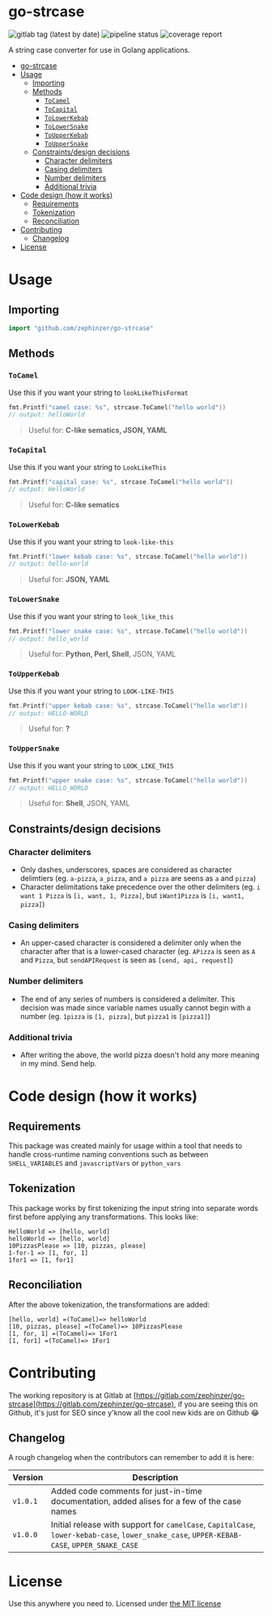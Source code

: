 # go-strcase

![gitlab tag (latest by date)](https://img.shields.io/gitlab/v/tag/zephinzer/go-strcase?sort=date)
![pipeline status](https://gitlab.com/zephinzer/go-strcase/badges/master/pipeline.svg)
![coverage report](https://gitlab.com/zephinzer/go-strcase/badges/master/coverage.svg)

A string case converter for use in Golang applications.

- [go-strcase](#go-strcase)
- [Usage](#usage)
  - [Importing](#importing)
  - [Methods](#methods)
    - [`ToCamel`](#tocamel)
    - [`ToCapital`](#tocapital)
    - [`ToLowerKebab`](#tolowerkebab)
    - [`ToLowerSnake`](#tolowersnake)
    - [`ToUpperKebab`](#toupperkebab)
    - [`ToUpperSnake`](#touppersnake)
  - [Constraints/design decisions](#constraintsdesign-decisions)
    - [Character delimiters](#character-delimiters)
    - [Casing delimiters](#casing-delimiters)
    - [Number delimiters](#number-delimiters)
    - [Additional trivia](#additional-trivia)
- [Code design (how it works)](#code-design-how-it-works)
  - [Requirements](#requirements)
  - [Tokenization](#tokenization)
  - [Reconciliation](#reconciliation)
- [Contributing](#contributing)
  - [Changelog](#changelog)
- [License](#license)

# Usage

## Importing

```go
import "github.com/zephinzer/go-strcase"
```

## Methods

### `ToCamel`

Use this if you want your string to `lookLikeThisFormat`

```go
fmt.Printf("camel case: %s", strcase.ToCamel("hello world"))
// output: helloWorld
```

> Useful for: **C-like sematics, JSON, YAML**

### `ToCapital`

Use this if you want your string to `LookLikeThis`

```go
fmt.Printf("capital case: %s", strcase.ToCamel("hello world"))
// output: HelloWorld
```

> Useful for: **C-like sematics**

### `ToLowerKebab`

Use this if you want your string to `look-like-this`

```go
fmt.Printf("lower kebab case: %s", strcase.ToCamel("hello world"))
// output: hello-world
```

> Useful for: **JSON, YAML**

### `ToLowerSnake`

Use this if you want your string to `look_like_this`

```go
fmt.Printf("lower snake case: %s", strcase.ToCamel("hello world"))
// output: hello_world
```

> Useful for: **Python, Perl, Shell**, JSON, YAML

### `ToUpperKebab`

Use this if you want your string to `LOOK-LIKE-THIS`

```go
fmt.Printf("upper kebab case: %s", strcase.ToCamel("hello world"))
// output: HELLO-WORLD
```

> Useful for: **?**

### `ToUpperSnake`

Use this if you want your string to `LOOK_LIKE_THIS`

```go
fmt.Printf("upper snake case: %s", strcase.ToCamel("hello world"))
// output: HELLO_WORLD
```

> Useful for: **Shell**, JSON, YAML

## Constraints/design decisions

### Character delimiters

- Only dashes, underscores, spaces are considered as character delimtiers (eg. `a-pizza`, `a_pizza`, and `a pizza` are seens as `a` and `pizza`)
- Character delimitations take precedence over the other delimiters (eg. `i want 1 Pizza` is `[i, want, 1, Pizza]`, but `iWant1Pizza` is `[i, want1, pizza]`)

### Casing delimiters

- An upper-cased character is considered a delimiter only when the character after that is a lower-cased character (eg. `APizza` is seen as `A` and `Pizza`, but `sendAPIRequest` is seen as `[send, api, request]`)

### Number delimiters

- The end of any series of numbers is considered a delimiter. This decision was made since variable names usually cannot begin with a number (eg. `1pizza` is `[1, pizza]`, but `pizza1` is `[pizza1]`)

### Additional trivia

- After writing the above, the world pizza doesn't hold any more meaning in my mind. Send help.

# Code design (how it works)

## Requirements

This package was created mainly for usage within a tool that needs to handle cross-runtime naming conventions such as between `SHELL_VARIABLES` and `javascriptVars` or `python_vars`

## Tokenization

This package works by first tokenizing the input string into separate words first before applying any transformations. This looks like:

```
HelloWorld => [hello, world]
helloWorld => [hello, world]
10PizzasPlease => [10, pizzas, please]
1-for-1 => [1, for, 1]
1for1 => [1, for1]
```

## Reconciliation

After the above tokenization, the transformations are added:

```
[hello, world] =(ToCamel)=> helloWorld
[10, pizzas, please] =(ToCamel)=> 10PizzasPlease
[1, for, 1] =(ToCamel)=> 1For1
[1, for1] =(ToCamel)=> 1For1
```

# Contributing

The working repository is at Gitlab at [https://gitlab.com/zephinzer/go-strcase](https://gitlab.com/zephinzer/go-strcase), if you are seeing this on Github, it's just for SEO since y'know all the cool new kids are on Github 😂

## Changelog

A rough changelog when the contributors can remember to add it is here:

| Version  | Description                                                                                                                                 |
| -------- | ------------------------------------------------------------------------------------------------------------------------------------------- |
| `v1.0.1` | Added code comments for just-in-time documentation, added alises for a few of the case names                                                |
| `v1.0.0` | Initial release with support for `camelCase`, `CapitalCase`, `lower-kebab-case`, `lower_snake_case`, `UPPER-KEBAB-CASE`, `UPPER_SNAKE_CASE` |

# License

Use this anywhere you need to. Licensed under [the MIT license](./LICENSE)

